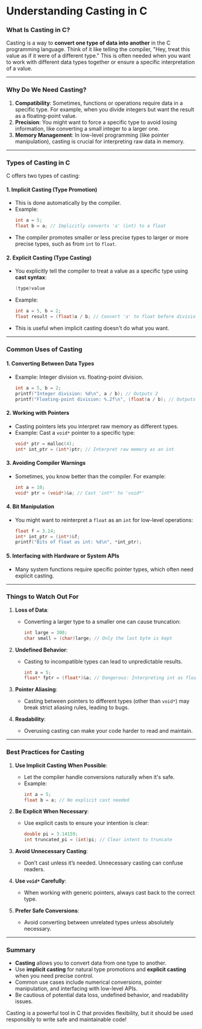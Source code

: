 # Understanding Casting in C

### What Is Casting in C?

Casting is a way to **convert one type of data into another** in the C programming language. Think of it like telling the compiler, "Hey, treat this value as if it were of a different type." This is often needed when you want to work with different data types together or ensure a specific interpretation of a value.

---

### Why Do We Need Casting?

1. **Compatibility**: Sometimes, functions or operations require data in a specific type. For example, when you divide integers but want the result as a floating-point value.
2. **Precision**: You might want to force a specific type to avoid losing information, like converting a small integer to a larger one.
3. **Memory Management**: In low-level programming (like pointer manipulation), casting is crucial for interpreting raw data in memory.

---

### Types of Casting in C

C offers two types of casting:

#### 1. **Implicit Casting** (Type Promotion)
   - This is done automatically by the compiler.
   - Example:
     ```c
     int a = 5;
     float b = a; // Implicitly converts 'a' (int) to a float
     ```
   - The compiler promotes smaller or less precise types to larger or more precise types, such as from `int` to `float`.

#### 2. **Explicit Casting** (Type Casting)
   - You explicitly tell the compiler to treat a value as a specific type using **cast syntax**:
     ```c
     (type)value
     ```
   - Example:
     ```c
     int a = 5, b = 2;
     float result = (float)a / b; // Convert 'a' to float before division
     ```
   - This is useful when implicit casting doesn't do what you want.

---

### Common Uses of Casting

#### 1. **Converting Between Data Types**
   - Example: Integer division vs. floating-point division.
     ```c
     int a = 5, b = 2;
     printf("Integer division: %d\n", a / b); // Outputs 2
     printf("Floating-point division: %.2f\n", (float)a / b); // Outputs 2.50
     ```

#### 2. **Working with Pointers**
   - Casting pointers lets you interpret raw memory as different types.
   - Example: Cast a `void*` pointer to a specific type:
     ```c
     void* ptr = malloc(4);
     int* int_ptr = (int*)ptr; // Interpret raw memory as an int
     ```

#### 3. **Avoiding Compiler Warnings**
   - Sometimes, you know better than the compiler. For example:
     ```c
     int a = 10;
     void* ptr = (void*)&a; // Cast 'int*' to 'void*'
     ```

#### 4. **Bit Manipulation**
   - You might want to reinterpret a `float` as an `int` for low-level operations:
     ```c
     float f = 3.14;
     int* int_ptr = (int*)&f;
     printf("Bits of float as int: %d\n", *int_ptr);
     ```

#### 5. **Interfacing with Hardware or System APIs**
   - Many system functions require specific pointer types, which often need explicit casting.

---

### Things to Watch Out For

1. **Loss of Data**:
   - Converting a larger type to a smaller one can cause truncation:
     ```c
     int large = 300;
     char small = (char)large; // Only the last byte is kept
     ```

2. **Undefined Behavior**:
   - Casting to incompatible types can lead to unpredictable results.
     ```c
     int a = 5;
     float* fptr = (float*)&a; // Dangerous: Interpreting int as float
     ```

3. **Pointer Aliasing**:
   - Casting between pointers to different types (other than `void*`) may break strict aliasing rules, leading to bugs.

4. **Readability**:
   - Overusing casting can make your code harder to read and maintain.

---

### Best Practices for Casting

1. **Use Implicit Casting When Possible**:
   - Let the compiler handle conversions naturally when it's safe.
   - Example:
     ```c
     int a = 5;
     float b = a; // No explicit cast needed
     ```

2. **Be Explicit When Necessary**:
   - Use explicit casts to ensure your intention is clear:
     ```c
     double pi = 3.14159;
     int truncated_pi = (int)pi; // Clear intent to truncate
     ```

3. **Avoid Unnecessary Casting**:
   - Don’t cast unless it’s needed. Unnecessary casting can confuse readers.

4. **Use `void*` Carefully**:
   - When working with generic pointers, always cast back to the correct type.

5. **Prefer Safe Conversions**:
   - Avoid converting between unrelated types unless absolutely necessary.

---

### Summary

- **Casting** allows you to convert data from one type to another.
- Use **implicit casting** for natural type promotions and **explicit casting** when you need precise control.
- Common use cases include numerical conversions, pointer manipulation, and interfacing with low-level APIs.
- Be cautious of potential data loss, undefined behavior, and readability issues.

Casting is a powerful tool in C that provides flexibility, but it should be used responsibly to write safe and maintainable code!